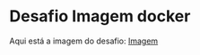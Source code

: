 # Desafio Imagem docker

Aqui está a imagem do desafio: [Imagem](https://hub.docker.com/repository/docker/devtiagoliveira/fullcycle/general)